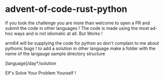 # advent-of-code-rust-python

If you took the challenge you are more than welcome to open a PR and submit the code in other languages !
The code is made using the most ad-hoc ways and is not idiomatic at all. But Works ! 

arm64 will be supplying the code for python so don't complain to me about pythonic bugs !
to add a solution in other language make a folder with the name of the langauge
sample directory structure

[language]/day*/solution



Elf's Solve Your Problem Yourself !

